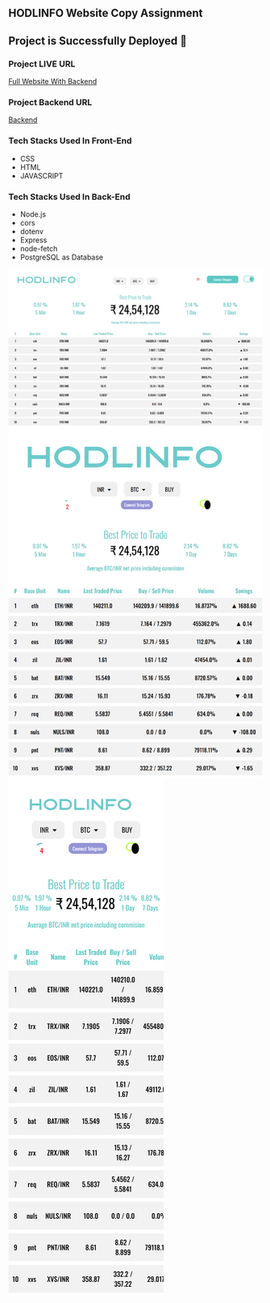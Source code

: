 ## HODLINFO Website Copy Assignment

## Project is Successfully Deployed 🎉

### Project LIVE URL
[Full Website With Backend](https://crypto-exchange-noton.netlify.app)


### Project Backend URL
[Backend](https://crypto-fz0b.onrender.com/)

### Tech Stacks Used In Front-End
- CSS
- HTML
- JAVASCRIPT

### Tech Stacks Used In Back-End
- Node.js
- cors
- dotenv
- Express
- node-fetch
- PostgreSQL as Database 

![Desktop](/assets/Desktop.png)
![Tab](/assets/127.0.0.1_5500_client_index.html(iPad%20Mini).png)
![mobile](/assets/mobile.png)

